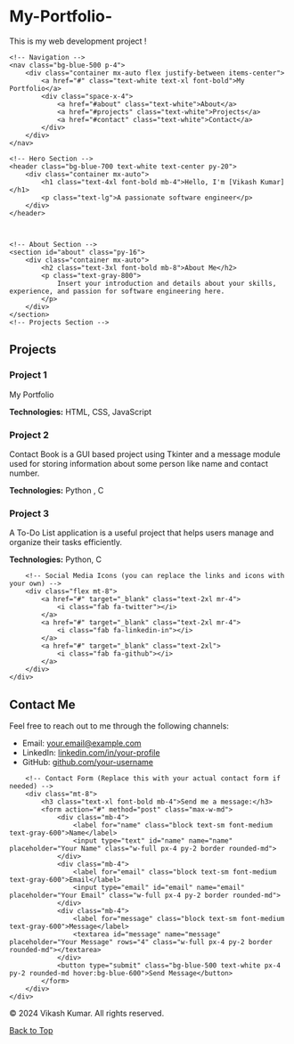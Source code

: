 # My-Portfolio-
This is my web development project !
<!DOCTYPE html>
<html lang="en">
<head>
    <meta charset="UTF-8">
    <meta name="viewport" content="width=device-width, initial-scale=1.0">
    <link href="https://cdn.jsdelivr.net/npm/tailwindcss@2.2.19/dist/tailwind.min.css" rel="stylesheet">
    <title>Software Engineer Portfolio</title>
</head>
<body class="bg-gray-100 font-sans">

    <!-- Navigation -->
    <nav class="bg-blue-500 p-4">
        <div class="container mx-auto flex justify-between items-center">
            <a href="#" class="text-white text-xl font-bold">My Portfolio</a>
            <div class="space-x-4">
                <a href="#about" class="text-white">About</a>
                <a href="#projects" class="text-white">Projects</a>
                <a href="#contact" class="text-white">Contact</a>
            </div>
        </div>
    </nav>

    <!-- Hero Section -->
    <header class="bg-blue-700 text-white text-center py-20">
        <div class="container mx-auto">
            <h1 class="text-4xl font-bold mb-4">Hello, I'm [Vikash Kumar]</h1>
            <p class="text-lg">A passionate software engineer</p>
        </div>
    </header>

 
    
    <!-- About Section -->
    <section id="about" class="py-16">
        <div class="container mx-auto">
            <h2 class="text-3xl font-bold mb-8">About Me</h2>
            <p class="text-gray-800">
                Insert your introduction and details about your skills, experience, and passion for software engineering here.
            </p>
        </div>
    </section>
    <!-- Projects Section -->
<section id="projects" class="bg-gray-100 py-16">
    <div class="container mx-auto">
        <h2 class="text-3xl font-bold mb-8">Projects</h2>
        <!-- Add your projects here with appropriate HTML structure -->
        <div class="grid grid-cols-1 md:grid-cols-2 lg:grid-cols-3 gap-8">
            <!-- Project 1 -->
            <div class="bg-white p-6 rounded-lg shadow-md">
                <h3 class="text-xl font-bold mb-4">Project 1</h3>
                <p>My Portfolio
                <div class="mt-4">
                    <strong>Technologies:</strong> HTML, CSS, JavaScript
                </div>
            </div>
            <!-- Project 2 -->
            <div class="bg-white p-6 rounded-lg shadow-md">
                <h3 class="text-xl font-bold mb-4">Project 2</h3>
                <p>Contact Book is a GUI based project using Tkinter and a message module used for storing information about some person like name and contact number.</p>
                <div class="mt-4">
                    <strong>Technologies:</strong> Python , C
                </div>
            </div>
            <!-- Project 3 -->
            <div class="bg-white p-6 rounded-lg shadow-md">
                <h3 class="text-xl font-bold mb-4">Project 3</h3>
                <p> A To-Do List application is a useful project that helps users manage
                    and organize their tasks efficiently.</p>
                <div class="mt-4">
                    <strong>Technologies:</strong> Python, C
                </div>
            </div>
        </div>
    </div>
</section>


   

    
   
        <!-- Social Media Icons (you can replace the links and icons with your own) -->
        <div class="flex mt-8">
            <a href="#" target="_blank" class="text-2xl mr-4">
                <i class="fab fa-twitter"></i>
            </a>
            <a href="#" target="_blank" class="text-2xl mr-4">
                <i class="fab fa-linkedin-in"></i>
            </a>
            <a href="#" target="_blank" class="text-2xl">
                <i class="fab fa-github"></i>
            </a>
        </div>
    </div>
</section>
<!-- Contact Section -->
<section id="contact" class="py-16">
    <div class="container mx-auto">
        <h2 class="text-3xl font-bold mb-8">Contact Me</h2>
        <p class="text-gray-800 mb-4">Feel free to reach out to me through the following channels:</p>
        <ul class="list-disc pl-8">
            <li>Email: <a href="mailto:cutexvikash@gmail.com" class="text-blue-500">your.email@example.com</a></li>
            <li>LinkedIn: <a href="https://www.linkedin.com/in/vikash-kumar-103074282/" target="_blank" class="text-blue-500">linkedin.com/in/your-profile</a></li>
            <li>GitHub: <a href="https://github.com/VikashKumar0120" target="_blank" class="text-blue-500">github.com/your-username</a></li>
        </ul>

        <!-- Contact Form (Replace this with your actual contact form if needed) -->
        <div class="mt-8">
            <h3 class="text-xl font-bold mb-4">Send me a message:</h3>
            <form action="#" method="post" class="max-w-md">
                <div class="mb-4">
                    <label for="name" class="block text-sm font-medium text-gray-600">Name</label>
                    <input type="text" id="name" name="name" placeholder="Your Name" class="w-full px-4 py-2 border rounded-md">
                </div>
                <div class="mb-4">
                    <label for="email" class="block text-sm font-medium text-gray-600">Email</label>
                    <input type="email" id="email" name="email" placeholder="Your Email" class="w-full px-4 py-2 border rounded-md">
                </div>
                <div class="mb-4">
                    <label for="message" class="block text-sm font-medium text-gray-600">Message</label>
                    <textarea id="message" name="message" placeholder="Your Message" rows="4" class="w-full px-4 py-2 border rounded-md"></textarea>
                </div>
                <button type="submit" class="bg-blue-500 text-white px-4 py-2 rounded-md hover:bg-blue-600">Send Message</button>
            </form>
        </div>
    </div>
</section>


<!-- Footer -->
<footer class="bg-blue-500 text-white text-center py-4">
    <div class="container mx-auto">
        <p>&copy; 2024 Vikash Kumar. All rights reserved.</p>
        <div class="mt-2">
            <a href="#top" class="text-white hover:underline">Back to Top</a>
        </div>
    </div>
</footer>

